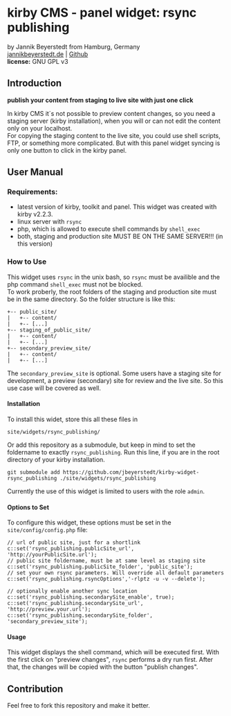 # kirby CMS - panel widget: rsync publishing  
by Jannik Beyerstedt from Hamburg, Germany  
[jannikbeyerstedt.de](http://jannikbeyerstedt.de) | [Github](https://github.com/jbeyerstedt)  
**license:** GNU GPL v3

## Introduction
**publish your content from staging to live site with just one click**

In kirby CMS it´s not possible to preview content changes, so you need a staging server (kirby installation), when you will or can not edit the content only on your localhost.  
For copying the staging content to the live site, you could use shell scripts, FTP, or something more complicated. But with this panel widget syncing is only one button to click in the kirby panel.

## User Manual

### Requirements:
- latest version of kirby, toolkit and panel. This widget was created with kirby v2.2.3.
- linux server with `rsync`
- php, which is allowed to execute shell commands by `shell_exec`
- both, staging and production site MUST BE ON THE SAME SERVER!!! (in this version)

### How to Use
This widget uses `rsync` in the unix bash, so `rsync` must be availible and the php command `shell_exec` must not be blocked.  
To work proberly, the root folders of the staging and production site must be in the same directory. So the folder structure is like this:

```
+-- public_site/
|   +-- content/
|   +-- [...]
+-- staging_of_public_site/
|   +-- content/
|   +-- [...]
+-- secondary_preview_site/
|   +-- content/
|   +-- [...]
```

The `secondary_preview_site` is optional. Some users have a staging site for development, a preview (secondary) site for review and the live site. So this use case will be covered as well.

#### Installation
To install this widet, store this all these files in

```
site/widgets/rsync_publishing/
```

Or add this repository as a submodule, but keep in mind to set the foldername to exactly `rsync_publishing`. Run this line, if you are in the root directory of your kirby installation.

```
git submodule add https://github.com/jbeyerstedt/kirby-widget-rsync_publishing ./site/widgets/rsync_publishing
```

Currently the use of this widget is limited to users with the role `admin`.

#### Options to Set
To configure this widget, these options must be set in the `site/config/config.php` file:

```
// url of public site, just for a shortlink
c::set('rsync_publishing.publicSite_url', 'http://yourPublicSite.url');
// public site foldername, must be at same level as staging site
c::set('rsync_publishing.publicSite_folder', 'public_site');
// set your own rsync parameters. Will override all default parameters
c::set('rsync_publishing.rsyncOptions','-rlptz -u -v --delete');

// optionally enable another sync location
c::set('rsync_publishing.secondarySite_enable', true);
c::set('rsync_publishing.secondarySite_url', 'http://preview.your.url');
c::set('rsync_publishing.secondarySite_folder', 'secondary_preview_site');

```

#### Usage
This widget displays the shell command, which will be executed first. With the first click on "preview changes", `rsync` performs a dry run first. After that, the changes will be copied with  the button "publish changes".


## Contribution
Feel free to fork this repository and make it better.
